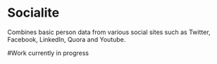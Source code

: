 # Socialite
Combines basic person data from various social sites such as Twitter, Facebook, LinkedIn, Quora and Youtube.



#Work currently in progress
